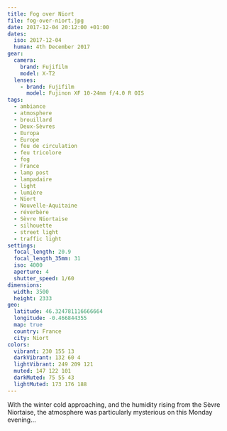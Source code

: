 ```yaml
---
title: Fog over Niort
file: fog-over-niort.jpg
date: 2017-12-04 20:12:00 +01:00
dates:
  iso: 2017-12-04
  human: 4th December 2017
gear:
  camera:
    brand: Fujifilm
    model: X-T2
  lenses:
    - brand: Fujifilm
      model: Fujinon XF 10-24mm f/4.0 R OIS
tags:
  - ambiance
  - atmosphere
  - brouillard
  - Deux-Sèvres
  - Europa
  - Europe
  - feu de circulation
  - feu tricolore
  - fog
  - France
  - lamp post
  - lampadaire
  - light
  - lumière
  - Niort
  - Nouvelle-Aquitaine
  - réverbère
  - Sèvre Niortaise
  - silhouette
  - street light
  - traffic light
settings:
  focal_length: 20.9
  focal_length_35mm: 31
  iso: 4000
  aperture: 4
  shutter_speed: 1/60
dimensions:
  width: 3500
  height: 2333
geo:
  latitude: 46.324781116666664
  longitude: -0.466844355
  map: true
  country: France
  city: Niort
colors:
  vibrant: 230 155 13
  darkVibrant: 132 60 4
  lightVibrant: 249 209 121
  muted: 147 122 101
  darkMuted: 75 55 43
  lightMuted: 173 176 188
---
```


With the winter cold approaching, and the humidity rising from the Sèvre Niortaise, the atmosphere was particularly mysterious on this Monday evening...
